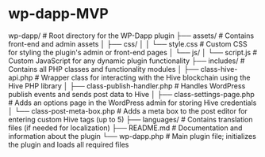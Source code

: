 # wp-dapp-MVP

wp-dapp/                           # Root directory for the WP-Dapp plugin
├── assets/                        # Contains front-end and admin assets
│   ├── css/
│   │   └── style.css              # Custom CSS for styling the plugin's admin or front-end pages
│   └── js/
│       └── script.js              # Custom JavaScript for any dynamic plugin functionality
├── includes/                      # Contains all PHP classes and functionality modules
│   ├── class-hive-api.php         # Wrapper class for interacting with the Hive blockchain using the Hive PHP library
│   ├── class-publish-handler.php  # Handles WordPress publish events and sends post data to Hive
│   ├── class-settings-page.php    # Adds an options page in the WordPress admin for storing Hive credentials
│   └── class-post-meta-box.php    # Adds a meta box to the post editor for entering custom Hive tags (up to 5)
├── languages/                     # Contains translation files (if needed for localization)
├── README.md                      # Documentation and information about the plugin
└── wp-dapp.php                    # Main plugin file; initializes the plugin and loads all required files

